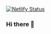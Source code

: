 [![Netlify Status](https://api.netlify.com/api/v1/badges/91386b60-fef4-49f2-a802-0a6686729445/deploy-status)](https://app.netlify.com/sites/hundal/deploys)

### Hi there 👋

<!--
**hundalfamily/hundalfamily** is a ✨ _special_ ✨ repository because its `README.md` (this file) appears on your GitHub profile.

Here are some ideas to get you started:

- 🔭 I’m currently working on ...
- 🌱 I’m currently learning ...
- 👯 I’m looking to collaborate on ...
- 🤔 I’m looking for help with ...
- 💬 Ask me about ...
- 📫 How to reach me: ...
- 😄 Pronouns: ...
- ⚡ Fun fact: ...
-->

